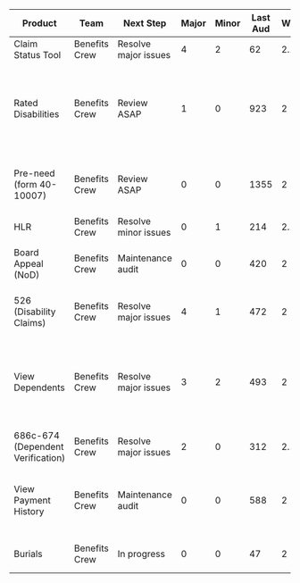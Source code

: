 | Product                           | Team          | Next Step            | Major | Minor | Last Aud | WCAG | AT UT | Mob UT | Comments                                                               |
| --------------------------------- | ------------- | -------------------- | ----- | ----- | -------- | ---- | ----- | ------ | ---------------------------------------------------------------------- |
| Claim Status Tool                 | Benefits Crew | Resolve major issues | 4     | 2     | 62       | 2.1  | 0     | 0      | Review complete                                                        |
| Rated Disabilities                | Benefits Crew | Review ASAP          | 1     | 0     | 923      | 2    | 0     | 0      | Needs maintenance audit to confirm feedback has been published to prod |
| Pre-need (form 40-10007)          | Benefits Crew | Review ASAP          | 0     | 0     | 1355     | 2    | 0     | 0      | Only reviewed once, needs a new review asap                            |
| HLR                               | Benefits Crew | Resolve minor issues | 0     | 1     | 214      | 2.1  | 0     | 0      | One defect-4 remaining                                                 |
| Board Appeal (NoD)                | Benefits Crew | Maintenance audit    | 0     | 0     | 420      | 2    | 0     | 0      | Coming close to one year without any reviews                           |
| 526 (Disability Claims)           | Benefits Crew | Resolve major issues | 4     | 1     | 472      | 2    | 0     | 0      | Most issues dependent on design system team                            |
| View Dependents                   | Benefits Crew | Resolve major issues | 3     | 2     | 493      | 2    | 0     | 0      | Three "must" feedback items needs review, they may have been resolved  |
| 686c-674 (Dependent Verification) | Benefits Crew | Resolve major issues | 2     | 0     | 312      | 2.1  | 0     | 0      | 2 tickets dependent on modal                                           |
| View Payment History              | Benefits Crew | Maintenance audit    | 0     | 0     | 588      | 2    | 0     | 0      | A usability testing prep ticket remains open and unresolved            |
| Burials                           | Benefits Crew | In progress          | 0     | 0     | 47       | 2    | 0     | 0      | Needs maintenance audit                                                |
